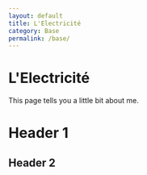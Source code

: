 ```yaml
---
layout: default
title: L'Electricité
category: Base
permalink: /base/
---
```

# L'Electricité

This page tells you a little bit about me.

# Header 1
## Header 2
